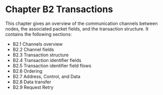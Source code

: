 # Chapter B2 Transactions

This chapter gives an overview of the communication channels between nodes, the associated packet fields, and the transaction structure. It contains the following sections:

- B2.1 Channels overview
- B2.2 Channel fields
- B2.3 Transaction structure
- B2.4 Transaction identifier fields
- B2.5 Transaction identifier field flows
- B2.6 Ordering
- B2.7 Address, Control, and Data
- B2.8 Data transfer
- B2.9 Request Retry